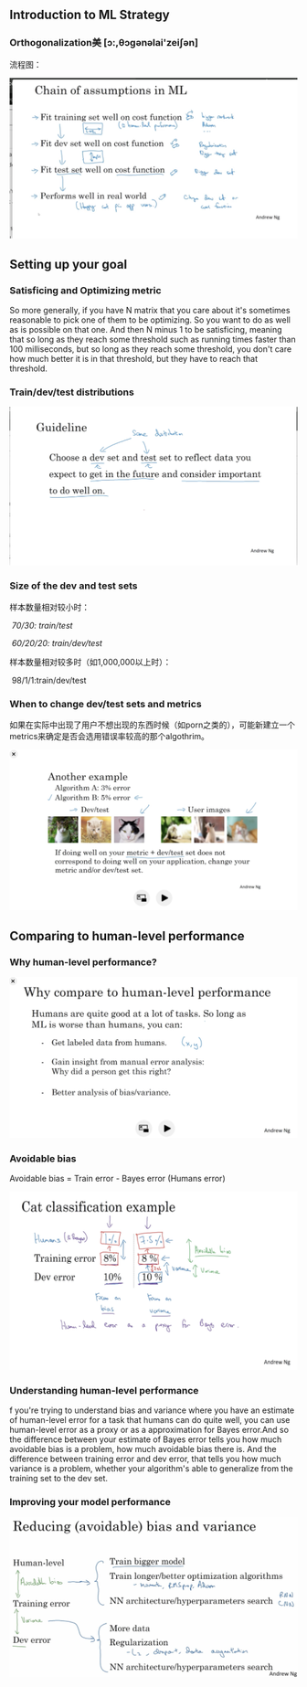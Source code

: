 ## Introduction to ML Strategy

### Orthogonalization美  [ɔ:,θɔɡənəlai'zeiʃən]

流程图：

![picture1](picture1.png)

## Setting up your goal

### Satisficing and Optimizing metric

So more generally, if you have N matrix that you care about it's sometimes reasonable to pick one of them to be optimizing. So you want to do as well as is possible on that one. And then N minus 1 to be satisficing, meaning that so long as they reach some threshold such as running times faster than 100 milliseconds, but so long as they reach some threshold, you don't care how much better it is in that threshold, but they have to reach that threshold.

### Train/dev/test distributions

![picture2](picture2.png)

### Size of the dev and test sets

样本数量相对较小时：

​		 *70/30: train/test*

​		*60/20/20: train/dev/test*

样本数量相对较多时（如1,000,000以上时）：

​		98/1/1:train/dev/test

### When to change dev/test sets and metrics

如果在实际中出现了用户不想出现的东西时候（如porn之类的），可能新建立一个metrics来确定是否会选用错误率较高的那个algothrim。

![picture3](picture3.png)

## Comparing to human-level performance

### Why human-level performance?

![picture4](picture4.png)

### Avoidable bias

Avoidable bias = Train error - Bayes error (Humans error)

![picture5](picture5.png)

### Understanding human-level performance

f you're trying to understand bias and variance where you have an estimate of human-level error for a task that humans can do quite well, you can use human-level error as a proxy or as a approximation for Bayes error.And so the difference between your estimate of Bayes error tells you how much avoidable bias is a problem, how much avoidable bias there is. And the difference between training error and dev error, that tells you how much variance is a problem, whether your algorithm's able to generalize from the training set to the dev set. 

### Improving your model performance

![picture6](picture6.png)